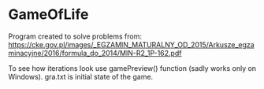 # GameOfLife

Program created to solve problems from: https://cke.gov.pl/images/_EGZAMIN_MATURALNY_OD_2015/Arkusze_egzaminacyjne/2016/formula_do_2014/MIN-R2_1P-162.pdf

To see how iterations look use gamePreview() function (sadly works only on Windows).
gra.txt is initial state of the game.
